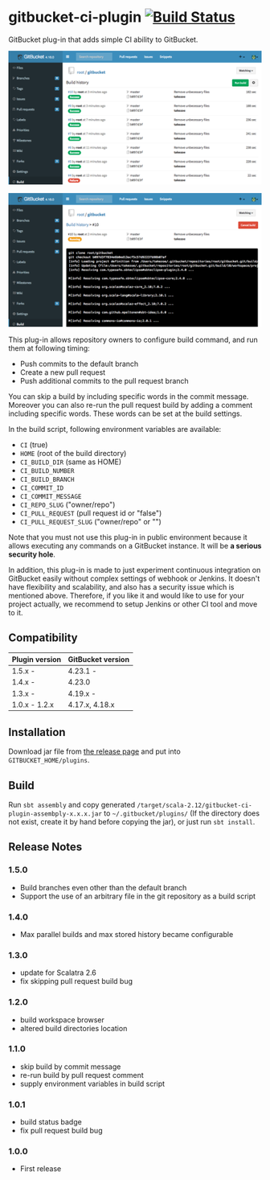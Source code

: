 gitbucket-ci-plugin [![Build Status](https://travis-ci.org/takezoe/gitbucket-ci-plugin.svg?branch=master)](https://travis-ci.org/takezoe/gitbucket-ci-plugin)
========
GitBucket plug-in that adds simple CI ability to GitBucket.

![Build results](gitbucket-ci-plugin_results.png)

![Build output](gitbucket-ci-plugin_output.png)

This plug-in allows repository owners to configure build command, and run them at following timing:

- Push commits to the default branch
- Create a new pull request
- Push additional commits to the pull request branch

You can skip a build by including specific words in the commit message. Moreover you can also re-run the pull request build by adding a comment including specific words. These words can be set at the build settings.

In the build script, following environment variables are available:

- `CI` (true)
- `HOME` (root of the build directory)
- `CI_BUILD_DIR` (same as HOME)
- `CI_BUILD_NUMBER`
- `CI_BUILD_BRANCH`
- `CI_COMMIT_ID`
- `CI_COMMIT_MESSAGE`
- `CI_REPO_SLUG` ("owner/repo")
- `CI_PULL_REQUEST` (pull request id or "false")
- `CI_PULL_REQUEST_SLUG` ("owner/repo" or "")

Note that you must not use this plug-in in public environment because it allows executing any commands on a GitBucket instance. It will be **a serious security hole**.

In addition, this plug-in is made to just experiment continuous integration on GitBucket easily without complex settings of webhook or Jenkins. It doesn't have flexibility and scalability, and also has a security issue which is mentioned above. Therefore, if you like it and would like to use for your project actually, we recommend to setup Jenkins or other CI tool and move to it.

## Compatibility

Plugin version | GitBucket version
:--------------|:--------------------
1.5.x -        | 4.23.1 -
1.4.x -        | 4.23.0
1.3.x -        | 4.19.x -
1.0.x - 1.2.x  | 4.17.x, 4.18.x

## Installation

Download jar file from [the release page](https://github.com/takezoe/gitbucket-ci-plugin/releases) and put into `GITBUCKET_HOME/plugins`.

## Build

Run `sbt assembly` and copy generated `/target/scala-2.12/gitbucket-ci-plugin-assembply-x.x.x.jar` to `~/.gitbucket/plugins/` (If the directory does not exist, create it by hand before copying the jar), or just run `sbt install`.

## Release Notes

### 1.5.0

- Build branches even other than the default branch
- Support the use of an arbitrary file in the git repository as a build script

### 1.4.0

- Max parallel builds and max stored history became configurable

### 1.3.0

- update for Scalatra 2.6
- fix skipping pull request build bug

### 1.2.0

- build workspace browser
- altered build directories location

### 1.1.0

- skip build by commit message
- re-run build by pull request comment
- supply environment variables in build script

### 1.0.1

- build status badge
- fix pull request build bug

### 1.0.0

- First release
